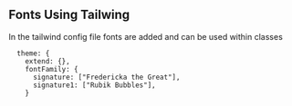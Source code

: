 ## Fonts Using Tailwing
In the tailwind config file fonts are added and can be used within classes
```
  theme: {
    extend: {},
    fontFamily: {
      signature: ["Fredericka the Great"],
      signature1: ["Rubik Bubbles"],
    }
```

